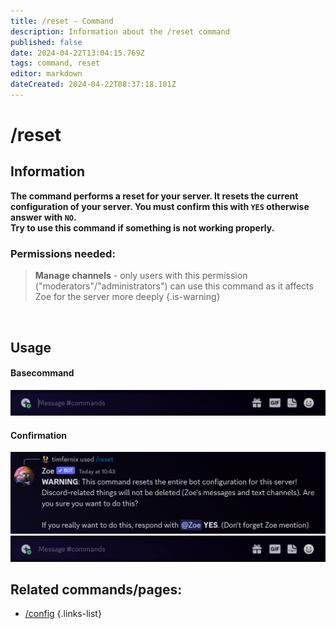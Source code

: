 ```yaml
---
title: /reset - Command
description: Information about the /reset command
published: false
date: 2024-04-22T13:04:15.769Z
tags: command, reset
editor: markdown
dateCreated: 2024-04-22T08:37:18.101Z
---
```


# /reset
## Information
**The command performs a reset for your server. It resets the current configuration of your server. You must confirm this with `YES` otherwise answer with `NO`. <br>
Try to use this command if something is not working properly.**
<br>

### Permissions needed:
>**Manage channels** - only users with this permission ("moderators"/"administrators") can use this command as it affects Zoe for the server more deeply {.is-warning}

<br>

## Usage
#### Basecommand
![](/en_/en_reset_command.gif)
 <br>
 
#### Confirmation
![](/en_/en_reset_command_3.png)
![](/en_/en_reset_command_2.gif)
<br>
 
## Related commands/pages:

- [/config](/en/commands/important/config/)
{.links-list}
